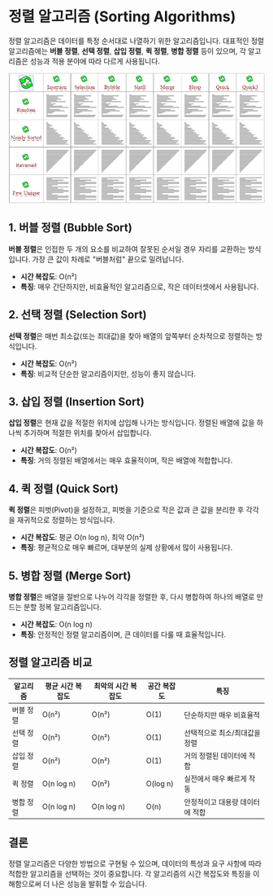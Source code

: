 # 정렬 알고리즘 (Sorting Algorithms)

정렬 알고리즘은 데이터를 특정 순서대로 나열하기 위한 알고리즘입니다. 대표적인 정렬 알고리즘에는 **버블 정렬**, **선택 정렬**, **삽입 정렬**, **퀵 정렬**, **병합 정렬** 등이 있으며, 각 알고리즘은 성능과 적용 분야에 따라 다르게 사용됩니다.

![sorted.png](src%2Fimg%2Fsorted.png)

## 1. 버블 정렬 (Bubble Sort)

**버블 정렬**은 인접한 두 개의 요소를 비교하여 잘못된 순서일 경우 자리를 교환하는 방식입니다. 가장 큰 값이 차례로 "버블처럼" 끝으로 밀려납니다.

- **시간 복잡도**: O(n²)
- **특징**: 매우 간단하지만, 비효율적인 알고리즘으로, 작은 데이터셋에서 사용됩니다.

## 2. 선택 정렬 (Selection Sort)

**선택 정렬**은 매번 최소값(또는 최대값)을 찾아 배열의 앞쪽부터 순차적으로 정렬하는 방식입니다.

- **시간 복잡도**: O(n²)
- **특징**: 비교적 단순한 알고리즘이지만, 성능이 좋지 않습니다.

## 3. 삽입 정렬 (Insertion Sort)

**삽입 정렬**은 현재 값을 적절한 위치에 삽입해 나가는 방식입니다. 정렬된 배열에 값을 하나씩 추가하며 적절한 위치를 찾아서 삽입합니다.

- **시간 복잡도**: O(n²)
- **특징**: 거의 정렬된 배열에서는 매우 효율적이며, 작은 배열에 적합합니다.

## 4. 퀵 정렬 (Quick Sort)

**퀵 정렬**은 피벗(Pivot)을 설정하고, 피벗을 기준으로 작은 값과 큰 값을 분리한 후 각각을 재귀적으로 정렬하는 방식입니다.

- **시간 복잡도**: 평균 O(n log n), 최악 O(n²)
- **특징**: 평균적으로 매우 빠르며, 대부분의 실제 상황에서 많이 사용됩니다.

## 5. 병합 정렬 (Merge Sort)

**병합 정렬**은 배열을 절반으로 나누어 각각을 정렬한 후, 다시 병합하여 하나의 배열로 만드는 분할 정복 알고리즘입니다.

- **시간 복잡도**: O(n log n)
- **특징**: 안정적인 정렬 알고리즘이며, 큰 데이터를 다룰 때 효율적입니다.

## 정렬 알고리즘 비교

| 알고리즘    | 평균 시간 복잡도 | 최악의 시간 복잡도 | 공간 복잡도 | 특징                                 |
|-------------|-------------------|---------------------|-------------|--------------------------------------|
| 버블 정렬   | O(n²)              | O(n²)               | O(1)        | 단순하지만 매우 비효율적             |
| 선택 정렬   | O(n²)              | O(n²)               | O(1)        | 선택적으로 최소/최대값을 정렬        |
| 삽입 정렬   | O(n²)              | O(n²)               | O(1)        | 거의 정렬된 데이터에 적합            |
| 퀵 정렬     | O(n log n)         | O(n²)               | O(log n)    | 실전에서 매우 빠르게 작동            |
| 병합 정렬   | O(n log n)         | O(n log n)          | O(n)        | 안정적이고 대용량 데이터에 적합      |

## 결론

정렬 알고리즘은 다양한 방법으로 구현될 수 있으며, 데이터의 특성과 요구 사항에 따라 적합한 알고리즘을 선택하는 것이 중요합니다. 각 알고리즘의 시간 복잡도와 특징을 이해함으로써 더 나은 성능을 발휘할 수 있습니다.

